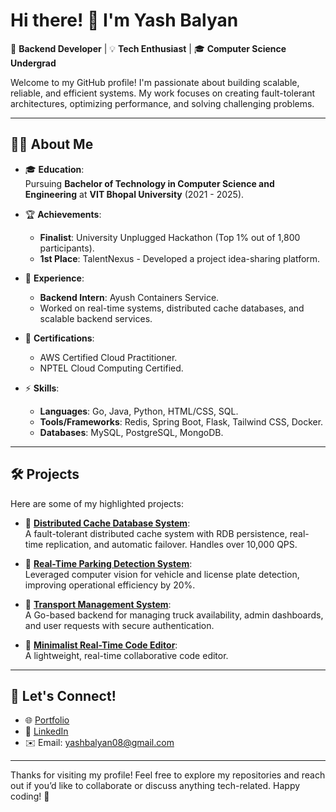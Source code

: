 # Hi there! 👋 I'm Yash Balyan  

🚀 **Backend Developer** | 💡 **Tech Enthusiast** | 🎓 **Computer Science Undergrad**  

Welcome to my GitHub profile! I'm passionate about building scalable, reliable, and efficient systems. My work focuses on creating fault-tolerant architectures, optimizing performance, and solving challenging problems.  

---

## 👨‍💻 About Me  

- 🎓 **Education**:  
  Pursuing **Bachelor of Technology in Computer Science and Engineering** at **VIT Bhopal University** (2021 - 2025).  

- 🏆 **Achievements**:  
  - **Finalist**: University Unplugged Hackathon (Top 1% out of 1,800 participants).  
  - **1st Place**: TalentNexus - Developed a project idea-sharing platform.  

- 🏢 **Experience**:  
  - **Backend Intern**: Ayush Containers Service.  
  - Worked on real-time systems, distributed cache databases, and scalable backend services.  

- 🌟 **Certifications**:  
  - AWS Certified Cloud Practitioner.  
  - NPTEL Cloud Computing Certified.  

- ⚡ **Skills**:  
  - **Languages**: Go, Java, Python, HTML/CSS, SQL.  
  - **Tools/Frameworks**: Redis, Spring Boot, Flask, Tailwind CSS, Docker.  
  - **Databases**: MySQL, PostgreSQL, MongoDB.  

---

## 🛠️ Projects  

Here are some of my highlighted projects:  

- 🔗 [**Distributed Cache Database System**](https://github.com/yashbalyan08/Distributed-Cache-Database-System):  
  A fault-tolerant distributed cache system with RDB persistence, real-time replication, and automatic failover. Handles over 10,000 QPS.  

- 🔗 [**Real-Time Parking Detection System**](https://github.com/yashbalyan08):  
  Leveraged computer vision for vehicle and license plate detection, improving operational efficiency by 20%.  

- 🔗 [**Transport Management System**](https://github.com/yashbalyan08/Transport-Management):  
  A Go-based backend for managing truck availability, admin dashboards, and user requests with secure authentication.  

- 🔗 [**Minimalist Real-Time Code Editor**](https://github.com/yashbalyan08/Minimalist-Real-Time-Code-Editor):  
  A lightweight, real-time collaborative code editor.  

---

## 💬 Let's Connect!  

- 🌐 [Portfolio](https://github.com/yashbalyan08)  
- 💼 [LinkedIn](https://linkedin.com/in/yash-balyan)  
- ✉️ Email: yashbalyan08@gmail.com  

---

Thanks for visiting my profile! Feel free to explore my repositories and reach out if you’d like to collaborate or discuss anything tech-related. Happy coding! 🚀
